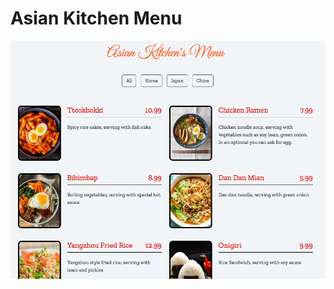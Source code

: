 # Asian Kitchen Menu
![This is an image](https://github.com/ismailboyaci/asiankitchen/blob/master/ss.png?raw=true)
